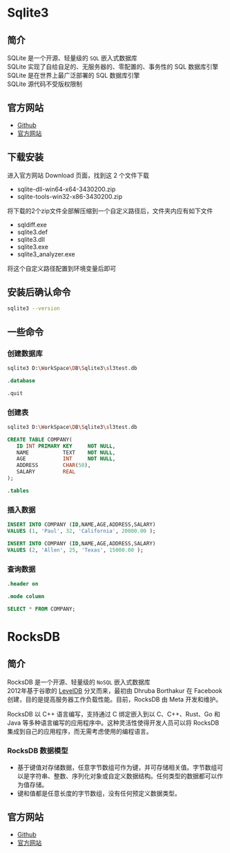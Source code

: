 # Sqlite3

## 简介
SQLite 是一个开源、轻量级的 ``SQL`` 嵌入式数据库  
SQLite 实现了自给自足的、无服务器的、零配置的、事务性的 SQL 数据库引擎  
SQLite 是在世界上最广泛部署的 SQL 数据库引擎  
SQLite 源代码不受版权限制  

## 官方网站
- [Github](https://github.com/sqlite/sqlite)
- [官方网站](https://www.sqlite.org/index.html)

## 下载安装

进入官方网站 Download 页面，找到这 2 个文件下载
- sqlite-dll-win64-x64-3430200.zip
- sqlite-tools-win32-x86-3430200.zip

将下载的2个zip文件全部解压缩到一个自定义路径后，文件夹内应有如下文件
- sqldiff.exe
- sqlite3.def
- sqlite3.dll
- sqlite3.exe
- sqlite3_analyzer.exe

将这个自定义路径配置到环境变量后即可

## 安装后确认命令
```bash
sqlite3 --version
```

## 一些命令

### 创建数据库
```bash
sqlite3 D:\WorkSpace\DB\Sqlite3\sl3test.db
```

```sql
.database

.quit
```

### 创建表
```bash
sqlite3 D:\WorkSpace\DB\Sqlite3\sl3test.db
```

```sql
CREATE TABLE COMPANY(
   ID INT PRIMARY KEY     NOT NULL,
   NAME           TEXT    NOT NULL,
   AGE            INT     NOT NULL,
   ADDRESS        CHAR(50),
   SALARY         REAL
);

.tables
```

### 插入数据
```sql
INSERT INTO COMPANY (ID,NAME,AGE,ADDRESS,SALARY)
VALUES (1, 'Paul', 32, 'California', 20000.00 );

INSERT INTO COMPANY (ID,NAME,AGE,ADDRESS,SALARY)
VALUES (2, 'Allen', 25, 'Texas', 15000.00 );
```

### 查询数据
```sql
.header on

.mode column

SELECT * FROM COMPANY;
```

# RocksDB

## 简介
RocksDB 是一个开源、轻量级的 ``NoSQL`` 嵌入式数据库  
2012年基于谷歌的 [LevelDB](https://github.com/google/leveldb) 分叉而来，最初由 Dhruba Borthakur 在 Facebook 创建，目的是提高服务器工作负载性能。目前，RocksDB 由 Meta 开发和维护。

RocksDB 以 C++ 语言编写，支持通过 С 绑定嵌入到以 C、C++、Rust、Go 和 Java 等多种语言编写的应用程序中。这种灵活性使得开发人员可以将 RocksDB 集成到自己的应用程序，而无需考虑使用的编程语言。

### RocksDB 数据模型
- 基于键值对存储数据，任意字节数组可作为键，并可存储相关值。字节数组可以是字符串、整数、序列化对象或自定义数据结构。任何类型的数据都可以作为值存储。
- 键和值都是任意长度的字节数组，没有任何预定义数据类型。

## 官方网站
- [Github](https://github.com/facebook/rocksdb)
- [官方网站](https://rocksdb.org/)
